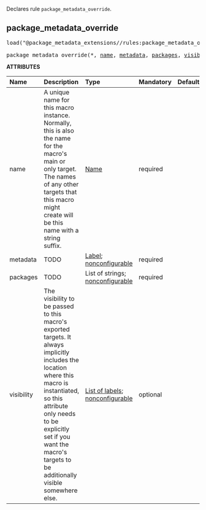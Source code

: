 <!-- Generated with Stardoc: http://skydoc.bazel.build -->

Declares rule `package_metadata_override`.

<a id="package_metadata_override"></a>

## package_metadata_override

<pre>
load("@package_metadata_extensions//rules:package_metadata_override.bzl", "package_metadata_override")

package_metadata_override(*, <a href="#package_metadata_override-name">name</a>, <a href="#package_metadata_override-metadata">metadata</a>, <a href="#package_metadata_override-packages">packages</a>, <a href="#package_metadata_override-visibility">visibility</a>)
</pre>



**ATTRIBUTES**


| Name  | Description | Type | Mandatory | Default |
| :------------- | :------------- | :------------- | :------------- | :------------- |
| <a id="package_metadata_override-name"></a>name |  A unique name for this macro instance. Normally, this is also the name for the macro's main or only target. The names of any other targets that this macro might create will be this name with a string suffix.   | <a href="https://bazel.build/concepts/labels#target-names">Name</a> | required |  |
| <a id="package_metadata_override-metadata"></a>metadata |  TODO   | <a href="https://bazel.build/concepts/labels">Label</a>; <a href="https://bazel.build/reference/be/common-definitions#configurable-attributes">nonconfigurable</a> | required |  |
| <a id="package_metadata_override-packages"></a>packages |  TODO   | List of strings; <a href="https://bazel.build/reference/be/common-definitions#configurable-attributes">nonconfigurable</a> | required |  |
| <a id="package_metadata_override-visibility"></a>visibility |  The visibility to be passed to this macro's exported targets. It always implicitly includes the location where this macro is instantiated, so this attribute only needs to be explicitly set if you want the macro's targets to be additionally visible somewhere else.   | <a href="https://bazel.build/concepts/labels">List of labels</a>; <a href="https://bazel.build/reference/be/common-definitions#configurable-attributes">nonconfigurable</a> | optional |  |


